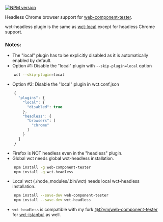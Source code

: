 [![NPM version](http://img.shields.io/npm/v/wct-headless.svg?style=flat-square)](https://npmjs.org/package/wct-headless)

Headless Chrome browser support for [web-component-tester](https://github.com/Polymer/web-component-tester).

wct-headless plugin is the same as [wct-local](https://github.com/Polymer/wct-local) except for headless Chrome support.

### Notes:
- The "local" plugin has to be explicitly disabled as it is automatically enabled by default.
- Option #1: Disable the "local" plugin with `--skip-plugin=local` option
```sh
    wct --skip-plugin=local
```
- Option #2: Disable the "local" plugin in wct.conf.json
```javascript
    {
      "plugins": {
        "local": {
          "disabled": true
        },
        "headless": {
          "browsers": [
            "chrome"
          ]
        }
      }
    }
```
- Firefox is NOT headless even in the "headless" plugin.
- Global wct needs global wct-headless installation.
```sh
    npm install -g web-component-tester
    npm install -g wct-headless
```
- Local wct (./node_modules/.bin/wct) needs local wct-headless installation.
```sh
    npm install --save-dev web-component-tester
    npm install --save-dev wct-headless
```
- `wct-headless` is compatible with my fork [@t2ym/web-component-tester](https://www.npmjs.com/package/@t2ym/web-component-tester) for [wct-istanbul](https://www.npmjs.com/package/wct-istanbul) as well.